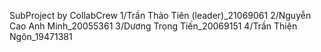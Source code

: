 SubProject by CollabCrew
1/Trần Thảo Tiên (leader)_21069061
2/Nguyễn Cao Anh Minh_20055361
3/Dương Trọng Tiến_20069151
4/Trần Thiện Ngôn_19471381
